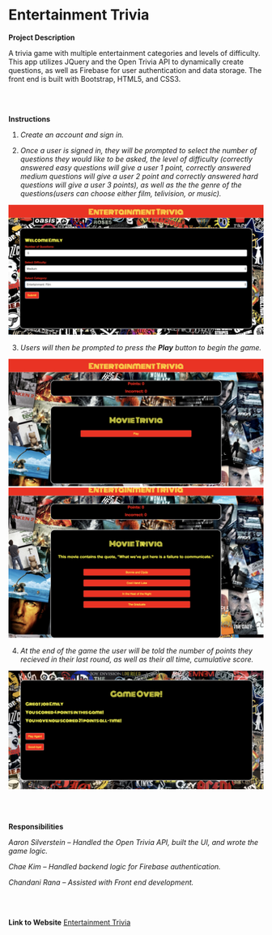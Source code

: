 # Entertainment Trivia

**Project Description**

A trivia game with multiple entertainment categories and levels of difficulty. This app utilizes JQuery and the Open Trivia API to dynamically create questions, as well as Firebase for user authentication and data storage. The front end is built with Bootstrap, HTML5, and CSS3.

<br/>
<br/>

**Instructions**

1.	*Create an account and sign in.*


2.	*Once a user is signed in, they will be prompted to select the number of questions they would like to be asked, the level of difficulty (correctly answered easy questions will give a user 1 point, correctly answered medium questions will give a user 2 point and correctly answered hard questions will give a user 3 points), as well as the the genre of the questions(users can choose either film, telivision, or music).*

![Image 1 of ET app](assets/images/instructions1.png)


3.	*Users will then be prompted to press the **Play** button to begin the game.*

![Image 2 of ET app](assets/images/instructions2.png)
![Image 4 of ET app](assets/images/instructions4.png)

4.	*At the end of the game the user will be told the number of points they recieved in their last round, as well as their all time, cumulative score.*

![Image 3 of ET app](assets/images/instructions3.png)


<br/>
<br/>


**Responsibilities**

*Aaron Silverstein*  *– Handled the Open Trivia API, built the UI, and wrote the game logic.*

*Chae Kim* *– Handled backend logic for Firebase authentication.* 

*Chandani Rana* – *Assisted with Front end development.* 

<br/>
<br/>

**Link to Website**
[Entertainment Trivia](https://chaehkim.github.io/TeamTrioProject/)